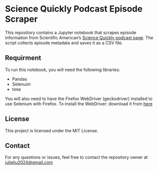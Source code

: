 # Science Quickly Podcast Episode Scraper

This repository contains a Jupyter notebook that scrapes episode information from Scientific American’s [Science Quickly podcast page](https://www.scientificamerican.com/podcast/science-quickly/). The script collects episode metadata and saves it as a CSV file.

## Requirment
To run this notebook, you will need the following libraries: 
- Pandas
- Selenuim
- time

You will also need to have the Firefox WebDriver (geckodriver) installed to use Selenium with Firefox.
To install the WebDriver: download it from [here](https://github.com/mozilla/geckodriver/releases)

## License
This project is licensed under the MIT License. 

## Contact
For any questions or issues, feel free to contact the repository owner at julieliu2024@gmail.com
